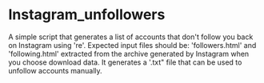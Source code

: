 # Instagram_unfollowers

A simple script that generates a list of accounts that don't follow you back on Instagram using 're'.
Expected input files should be: 'followers.html' and 'following.html' extracted from the archive generated by Instagram when you choose download data.
It generates a '.txt" file that can be used to unfollow accounts manually.
